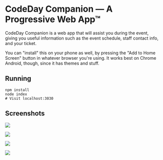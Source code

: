 # CodeDay Companion &mdash; A Progressive Web App&trade;

CodeDay Companion is a web app that will assist you during the event, giving you useful information such as the event schedule, staff contact info, and your ticket.

You can "install" this on your phone as well, by pressing the "Add to Home Screen" button in whatever browser you're using. It works best on Chrome Android, though, since it has themes and stuff.

## Running

```shell
npm install
node index
# Visit localhost:3030
```

## Screenshots

![](http://i.imgur.com/yJgMD4w.png)

![](http://i.imgur.com/zjrP7qW.png)

![](http://i.imgur.com/Pl8IKz9.png)

![](http://i.imgur.com/HppLVCR.png)